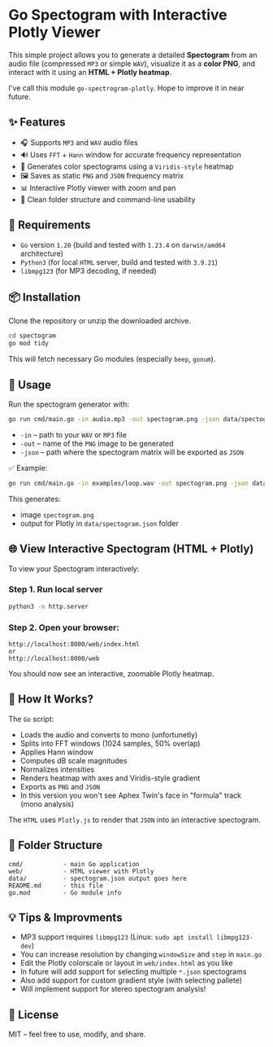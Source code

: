 # Go Spectogram with Interactive Plotly Viewer

This simple project allows you to generate a detailed **Spectogram** from an audio file (compressed `MP3` or simple `WAV`), visualize it as a **color PNG**, and interact with it using an **HTML + Plotly heatmap**.

I've call this module `go-spectrogram-plotly`. Hope to improve it in near future.

## ✨ Features

- 🎧 Supports `MP3` and `WAV` audio files
- 🔊 Uses `FFT` + `Hann` window for accurate frequency representation
- 🎨 Generates color spectograms using a `Viridis-style` heatmap
- 🖼️ Saves as static `PNG` and `JSON` frequency matrix
- 📊 Interactive Plotly viewer with zoom and pan
- 📁 Clean folder structure and command-line usability

## 🔧 Requirements

- `Go` version `1.20` (build and tested with `1.23.4` on `darwin/amd64` architecture)
- `Python3` (for local `HTML` server, build and tested with `3.9.21`)
- `libmpg123` (for MP3 decoding, if needed)

## 📦 Installation

Clone the repository or unzip the downloaded archive.

```bash
cd spectogram
go mod tidy
```

This will fetch necessary Go modules (especially `beep`, `gonum`).

## 🚀 Usage

Run the spectogram generator with:

```bash
go run cmd/main.go -in audio.mp3 -out spectogram.png -json data/spectogram.json
```

- `-in` – path to your `WAV` or `MP3` file
- `-out` – name of the `PNG` image to be generated
- `-json` – path where the spectogram matrix will be exported as `JSON`

✅ Example:
```bash
go run cmd/main.go -in examples/loop.wav -out spectogram.png -json data/spectogram.json
```

This generates:
- image `spectogram.png`
- output for Plotly in `data/spectogram.json` folder

## 🌐 View Interactive Spectogram (HTML + Plotly)

To view your Spectogram interactively:

### Step 1. Run local server

```bash
python3 -m http.server
```

### Step 2. Open your browser:

```
http://localhost:8000/web/index.html
or
http://localhost:8000/web
```

You should now see an interactive, zoomable Plotly heatmap.

## 🧠 How It Works?

The `Go` script:
- Loads the audio and converts to mono (unfortunetly)
- Splits into FFT windows (1024 samples, 50% overlap)
- Applies Hann window
- Computes dB scale magnitudes
- Normalizes intensities
- Renders heatmap with axes and Viridis-style gradient
- Exports as `PNG` and `JSON`
- In this version you won't see Aphex Twin's face in "formula" track (mono analysis)

The `HTML` uses `Plotly.js` to render that `JSON` into an interactive spectogram.

## 📁 Folder Structure

```
cmd/           - main Go application
web/           - HTML viewer with Plotly
data/          - spectogram.json output goes here
README.md      - this file
go.mod         - Go module info
```

## 💡 Tips & Improvments

- MP3 support requires `libmpg123` (Linux: `sudo apt install libmpg123-dev`)
- You can increase resolution by changing `windowSize` and `step` in `main.go`
- Edit the Plotly colorscale or layout in `web/index.html` as you like
- In future will add support for selecting multiple `*.json` spectograms
- Also add support for custom gradient style (with selecting pallete)
- Will implement support for stereo spectogram analysis!

## 📄 License

MIT – feel free to use, modify, and share.
